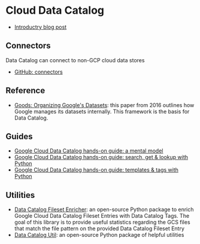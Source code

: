# Cloud Data Catalog

- [Introductry blog post](https://cloud.google.com/blog/products/data-analytics/data-catalog-metadata-management-now-generally-available)

## Connectors
Data Catalog can connect to non-GCP cloud data stores

- [GitHub: connectors](https://github.com/GoogleCloudPlatform/datacatalog-connectors)

## Reference
- [Goods: Organizing Google's Datasets](https://static.googleusercontent.com/media/research.google.com/en//pubs/archive/45390.pdf): this paper from 2016 outlines how Google manages its datasets internally. This framework is the basis for Data Catalog.

## Guides
- [Google Cloud Data Catalog hands-on guide: a mental model](https://medium.com/google-cloud/data-catalog-hands-on-guide-a-mental-model-dae7f6dd49e)
- [Google Cloud Data Catalog hands-on guide: search, get & lookup with Python](https://medium.com/google-cloud/data-catalog-hands-on-guide-search-get-lookup-with-python-82d99bfb4056)
- [Google Cloud Data Catalog hands-on guide: templates & tags with Python](https://medium.com/google-cloud/data-catalog-hands-on-guide-templates-tags-with-python-c45eb93372ef)

## Utilities
- [Data Catalog Fileset Enricher](https://github.com/mesmacosta/datacatalog-fileset-enricher): an open-source Python package to enrich Google Cloud Data Catalog Fileset Entries with Data Catalog Tags. The goal of this library is to provide useful statistics regarding the GCS files that match the file pattern on the provided Data Catalog Fileset Entry
- [Data Catalog Util](https://github.com/mesmacosta/datacatalog-util): an open-source Python package of helpful utilities
